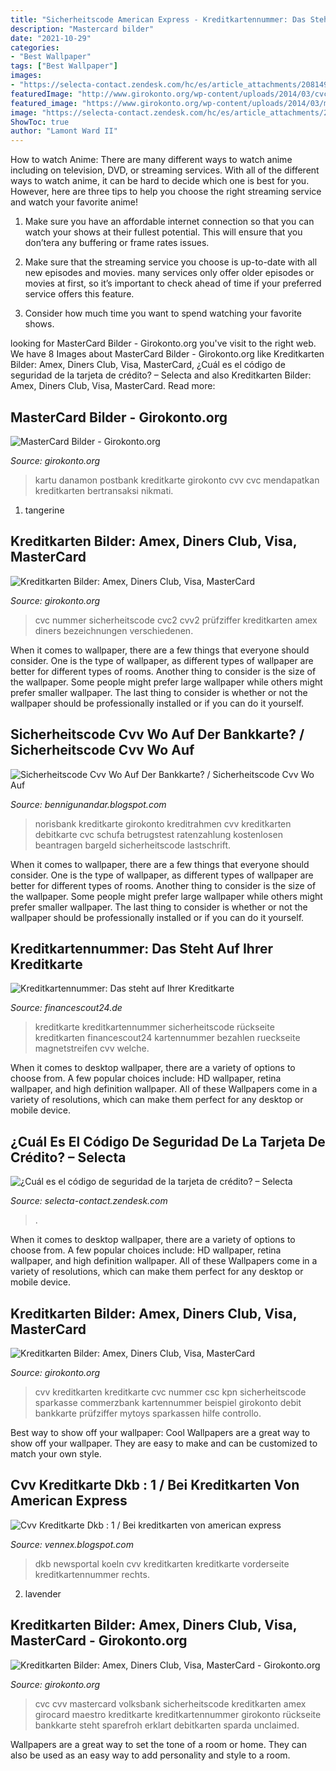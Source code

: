 ```yaml
---
title: "Sicherheitscode American Express - Kreditkartennummer: Das Steht Auf Ihrer Kreditkarte"
description: "Mastercard bilder"
date: "2021-10-29"
categories:
- "Best Wallpaper"
tags: ["Best Wallpaper"]
images:
- "https://selecta-contact.zendesk.com/hc/es/article_attachments/208149588/codigo-seguridad.gif"
featuredImage: "http://www.girokonto.org/wp-content/uploads/2014/03/cvc-code-nummer-pruefziffer.jpg"
featured_image: "https://www.girokonto.org/wp-content/uploads/2014/03/mastercard-gold.jpg"
image: "https://selecta-contact.zendesk.com/hc/es/article_attachments/208149588/codigo-seguridad.gif"
ShowToc: true
author: "Lamont Ward II"
---
```



How to watch Anime: There are many different ways to watch anime including on television, DVD, or streaming services.
With all of the different ways to watch anime, it can be hard to decide which one is best for you. However, here are three tips to help you choose the right streaming service and watch your favorite anime!
1. Make sure you have an affordable internet connection so that you can watch your shows at their fullest potential. This will ensure that you don’tera any buffering or frame rates issues.

2. Make sure that the streaming service you choose is up-to-date with all new episodes and movies. many services only offer older episodes or movies at first, so it’s important to check ahead of time if your preferred service offers this feature.

3. Consider how much time you want to spend watching your favorite shows.

	

		
looking for MasterCard Bilder - Girokonto.org you've visit to the right web. We have 8 Images about MasterCard Bilder - Girokonto.org like Kreditkarten Bilder: Amex, Diners Club, Visa, MasterCard, ¿Cuál es el código de seguridad de la tarjeta de crédito? – Selecta and also Kreditkarten Bilder: Amex, Diners Club, Visa, MasterCard. Read more:
		
    
## MasterCard Bilder - Girokonto.org

<img loading=lazy src="https://www.girokonto.org/wp-content/uploads/2014/03/mastercard-gold.jpg" onerror="this.onerror=null;this.src='https://tse1.mm.bing.net/th?id=OIP.8LZZgwr-08fxqqrNm872KwHaEq&amp;pid=15.1';" alt="MasterCard Bilder - Girokonto.org">

_Source: girokonto.org_

>kartu danamon postbank kreditkarte girokonto cvv cvc mendapatkan kreditkarten bertransaksi nikmati. 

	

1. tangerine 

    
## Kreditkarten Bilder: Amex, Diners Club, Visa, MasterCard

<img loading=lazy src="http://www.girokonto.org/wp-content/uploads/2014/03/cvc-code-nummer-pruefziffer.jpg" onerror="this.onerror=null;this.src='https://tse3.mm.bing.net/th?id=OIP.b8BaJ8YXZ9XPBQkvE3KBpAHaEt&amp;pid=15.1';" alt="Kreditkarten Bilder: Amex, Diners Club, Visa, MasterCard">

_Source: girokonto.org_

>cvc nummer sicherheitscode cvc2 cvv2 prüfziffer kreditkarten amex diners bezeichnungen verschiedenen. 

	

When it comes to wallpaper, there are a few things that everyone should consider. One is the type of wallpaper, as different types of wallpaper are better for different types of rooms. Another thing to consider is the size of the wallpaper. Some people might prefer large wallpaper while others might prefer smaller wallpaper. The last thing to consider is whether or not the wallpaper should be professionally installed or if you can do it yourself.

    
## Sicherheitscode Cvv Wo Auf Der Bankkarte? / Sicherheitscode Cvv Wo Auf

<img loading=lazy src="https://www.girokonto.one/wp-content/uploads/2016/08/norisbank_kreditkarte_346x218-300x189.gif" onerror="this.onerror=null;this.src='https://tse2.mm.bing.net/th?id=OIP.rcr_Hgbi_F0rXebbmHt1KwHaEq&amp;pid=15.1';" alt="Sicherheitscode Cvv Wo Auf Der Bankkarte? / Sicherheitscode Cvv Wo Auf">

_Source: bennigunandar.blogspot.com_

>norisbank kreditkarte girokonto kreditrahmen cvv kreditkarten debitkarte cvc schufa betrugstest ratenzahlung kostenlosen beantragen bargeld sicherheitscode lastschrift. 

	

When it comes to wallpaper, there are a few things that everyone should consider. One is the type of wallpaper, as different types of wallpaper are better for different types of rooms. Another thing to consider is the size of the wallpaper. Some people might prefer large wallpaper while others might prefer smaller wallpaper. The last thing to consider is whether or not the wallpaper should be professionally installed or if you can do it yourself.

    
## Kreditkartennummer: Das Steht Auf Ihrer Kreditkarte

<img loading=lazy src="http://www.financescout24.de/media/2005/kreditkarte-rueckseite.jpg" onerror="this.onerror=null;this.src='https://tse4.mm.bing.net/th?id=OIP.ucUtrZsVpSdLFuha3vx3OQHaCC&amp;pid=15.1';" alt="Kreditkartennummer: Das steht auf Ihrer Kreditkarte">

_Source: financescout24.de_

>kreditkarte kreditkartennummer sicherheitscode rückseite kreditkarten financescout24 kartennummer bezahlen rueckseite magnetstreifen cvv welche. 

	

When it comes to desktop wallpaper, there are a variety of options to choose from. A few popular choices include: HD wallpaper, retina wallpaper, and high definition wallpaper. All of these Wallpapers come in a variety of resolutions, which can make them perfect for any desktop or mobile device. 

    
## ¿Cuál Es El Código De Seguridad De La Tarjeta De Crédito? – Selecta

<img loading=lazy src="https://selecta-contact.zendesk.com/hc/es/article_attachments/208149588/codigo-seguridad.gif" onerror="this.onerror=null;this.src='https://tse1.mm.bing.net/th?id=OIP.ZTqiw_Tb5t2A9PDoCdSkQwAAAA&amp;pid=15.1';" alt="¿Cuál es el código de seguridad de la tarjeta de crédito? – Selecta">

_Source: selecta-contact.zendesk.com_

>. 

	

When it comes to desktop wallpaper, there are a variety of options to choose from. A few popular choices include: HD wallpaper, retina wallpaper, and high definition wallpaper. All of these Wallpapers come in a variety of resolutions, which can make them perfect for any desktop or mobile device. 

    
## Kreditkarten Bilder: Amex, Diners Club, Visa, MasterCard

<img loading=lazy src="http://www.girokonto.org/wp-content/uploads/2014/03/kreditkarte-cvv.jpg" onerror="this.onerror=null;this.src='https://tse1.mm.bing.net/th?id=OIP.UUcEezrePoIawOB42uo2MAAAAA&amp;pid=15.1';" alt="Kreditkarten Bilder: Amex, Diners Club, Visa, MasterCard">

_Source: girokonto.org_

>cvv kreditkarten kreditkarte cvc nummer csc kpn sicherheitscode sparkasse commerzbank kartennummer beispiel girokonto debit bankkarte prüfziffer mytoys sparkassen hilfe controllo. 

	

Best way to show off your wallpaper:
Cool Wallpapers are a great way to show off your wallpaper. They are easy to make and can be customized to match your own style.

    
## Cvv Kreditkarte Dkb : 1 / Bei Kreditkarten Von American Express

<img loading=lazy src="https://newsportal.koeln/media/uploads/2016/12/dkb-deutsche-kreditbank-meine-schufa-kreditinstitute.jpg" onerror="this.onerror=null;this.src='https://tse2.mm.bing.net/th?id=OIP.5NdUO32GES3IBitKQaBkegHaFX&amp;pid=15.1';" alt="Cvv Kreditkarte Dkb : 1 / Bei kreditkarten von american express">

_Source: vennex.blogspot.com_

>dkb newsportal koeln cvv kreditkarten kreditkarte vorderseite kreditkartennummer rechts. 

	

2. lavender 

    
## Kreditkarten Bilder: Amex, Diners Club, Visa, MasterCard - Girokonto.org

<img loading=lazy src="https://www.girokonto.org/wp-content/uploads/2014/03/kreditkartennummer.gif" onerror="this.onerror=null;this.src='https://tse2.mm.bing.net/th?id=OIP.VQpvbLVnt7RoNSoY662TTgHaG3&amp;pid=15.1';" alt="Kreditkarten Bilder: Amex, Diners Club, Visa, MasterCard - Girokonto.org">

_Source: girokonto.org_

>cvc cvv mastercard volksbank sicherheitscode kreditkarten amex girocard maestro kreditkarte kreditkartennummer girokonto rückseite bankkarte steht sparefroh erklart debitkarten sparda unclaimed. 

	

Wallpapers are a great way to set the tone of a room or home. They can also be used as an easy way to add personality and style to a room.


